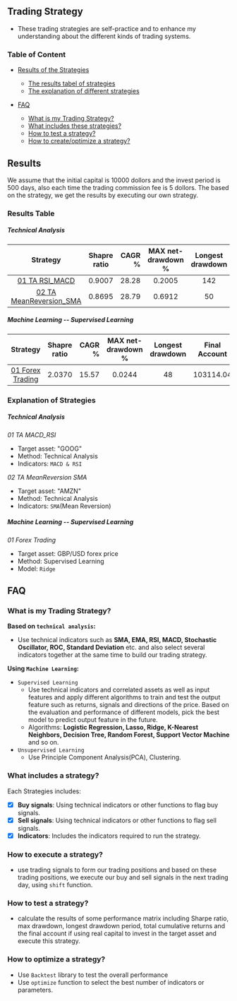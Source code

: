 ## Trading Strategy

- These trading strategies are self-practice and to enhance my understanding about the different kinds of trading systems.

### Table of Content
- [Results of the Strategies](#results)
  - [The results tabel of strategies](#results-table)
  - [The explanation of different strategies](#explanation-of-strategies)

- [FAQ](#faq)
    - [What is my Trading Strategy?](#what-is-my-trading-strategy)
    - [What includes these strategies?](#what-includes-a-strategy)
    - [How to test a strategy?](#how-to-test-a-strategy)
    - [How to create/optimize a strategy?](#how-to-optimize-a-strategy)

## Results

We assume that the initial capital is 10000 dollors and the invest period is 500 days, also each time the trading commission fee is 5 dollors. The based on the strategy, we get the results by executing our own strategy.

### Results Table

##### Technical Analysis

|                                                           Strategy                                                            | Shapre ratio | CAGR % | MAX net-drawdown % | Longest drawdown | Final Account | Buy&Hold Account |
|:-----------------------------------------------------------------------------------------------------------------------------:|:------------:|-------:|:------------------:|:----------------:|:-------------:|:----------------:|
|         [01 TA RSI_MACD](https://github.com/wwenne/Trading_Strategy/blob/main/Technical_Analysis/01_TA_RSI%26MACD.py)         |    0.9007    |  28.28 |       0.2005       |       142        |   140558.63   |    116838.24     |           
| [02 TA MeanReversion_SMA](https://github.com/wwenne/Trading_Strategy/blob/main/Technical_Analysis/02_TA_MeanReversion_SMA.py) |    0.8695    |  28.79 |       0.6912       |        50        |   140834.71   |    120102.93     |

##### Machine Learning -- Supervised Learning

|                                                           Strategy                                                           | Shapre ratio | CAGR % | MAX net-drawdown % | Longest drawdown | Final Account | Buy&Hold Account |
|:----------------------------------------------------------------------------------------------------------------------------:|:------------:|-------:|:------------------:|:----------------:|:-------------:|:----------------:|
| [01 Forex Trading](https://github.com/wwenne/Trading_Strategy/blob/main/Trading_Using_SupervisedLearning/01_ForexTrading.py) |    2.0370    |  15.57 |       0.0244       |        48        |   103114.04   |     98351.30     |



### Explanation of Strategies
##### Technical Analysis
_01 TA MACD_RSI_
- Target asset: "GOOG"
- Method: Technical Analysis 
- Indicators: `MACD & RSI`

_02 TA MeanReversion SMA_
- Target asset: "AMZN"
- Method: Technical Analysis 
- Indicators: `SMA`(Mean Reversion)

##### Machine Learning -- Supervised Learning
_01 Forex Trading_
- Target asset: GBP/USD forex price
- Method: Supervised Learning 
- Model: `Ridge`




## FAQ

### What is my Trading Strategy?

**Based on `technical analysis`:**
- Use technical indicators such as **SMA, EMA, RSI, MACD, Stochastic Oscillator, ROC, Standard Deviation** etc. and also select several indicators together at the same time to build our trading strategy.

**Using `Machine Learning`:**
- `Supervised Learning`
  - Use technical indicators and correlated assets as well as  input features and apply different algorithms to train and test the output feature such as returns, signals and directions of the price. Based on the evaluation and performance of different models, pick the best model to predict output feature in the future.
  - Algorithms: **Logistic Regression, Lasso, Ridge, K-Nearest Neighbors, Decision Tree, Random Forest, Support Vector Machine** and so on.
- `Unsupervised Learning`
  - Use Principle Component Analysis(PCA), Clustering.


### What includes a strategy?

Each Strategies includes:  

- [x] **Buy signals**: Using technical indicators or other functions to flag buy signals.
- [x] **Sell signals**: Using technical indicators or other functions to flag sell signals.
- [x] **Indicators**: Includes the indicators required to run the strategy.

### How to execute a strategy?

- use trading signals to form our trading positions and based on these trading positions, we execute our buy and sell signals in the next trading day, using `shift` function.

### How to test a strategy?

- calculate the results of some performance matrix including Sharpe ratio, max drawdown, longest drawdown period, total cumulative returns and the final account if using real capital to invest in the target asset and execute this strategy.

### How to optimize a strategy?

- Use `Backtest` library to test the overall performance
- Use `optimize` function to select the best number of indicators or parameters.

